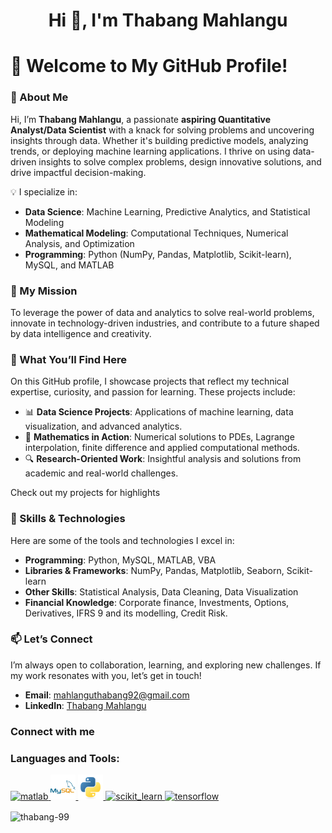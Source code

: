 <h1 align="center">Hi 👋, I'm Thabang Mahlangu</h1>



# 👋 Welcome to My GitHub Profile!  

### 🚀 About Me  
Hi, I’m **Thabang Mahlangu**, a passionate **aspiring Quantitative Analyst/Data Scientist** with a knack for solving problems and uncovering insights through data. Whether it's building predictive models, analyzing trends, or deploying machine learning applications. I thrive on using data-driven insights to solve complex problems, design innovative solutions, and drive impactful decision-making.  

💡 I specialize in:  
- **Data Science**: Machine Learning, Predictive Analytics, and Statistical Modeling  
- **Mathematical Modeling**: Computational Techniques, Numerical Analysis, and Optimization  
- **Programming**: Python (NumPy, Pandas, Matplotlib, Scikit-learn), MySQL, and MATLAB  

### 🎯 My Mission  
To leverage the power of data and analytics to solve real-world problems, innovate in technology-driven industries, and contribute to a future shaped by data intelligence and creativity.  

### 📂 What You’ll Find Here  
On this GitHub profile, I showcase projects that reflect my technical expertise, curiosity, and passion for learning. These projects include:  
- 📊 **Data Science Projects**: Applications of machine learning, data visualization, and advanced analytics.  
- 🧮 **Mathematics in Action**: Numerical solutions to PDEs, Lagrange interpolation, finite difference and applied computational methods.  
- 🔍 **Research-Oriented Work**: Insightful analysis and solutions from academic and real-world challenges.  

Check out my projects for highlights 

### 🌟 Skills & Technologies  
Here are some of the tools and technologies I excel in:  
- **Programming**: Python, MySQL, MATLAB, VBA 
- **Libraries & Frameworks**: NumPy, Pandas, Matplotlib, Seaborn, Scikit-learn  
- **Other Skills**: Statistical Analysis, Data Cleaning, Data Visualization
- **Financial Knowledge**: Corporate finance, Investments, Options, Derivatives, IFRS 9 and its modelling, Credit Risk. 

### 📫 Let’s Connect  
I’m always open to collaboration, learning, and exploring new challenges. If my work resonates with you, let’s get in touch!  
- **Email**: [mahlanguthabang92@gmail.com](mailto:mahlanguthabang92@gmail.com)  
- **LinkedIn**: [Thabang Mahlangu](www.linkedin.com/in/thabang-mahlangu-08475121a) 









<h3 align="left">Connect with me</h3>
<p align="left">
</p>

<h3 align="left">Languages and Tools:</h3>
<p align="left"> <a href="https://www.mathworks.com/" target="_blank" rel="noreferrer"> <img src="https://upload.wikimedia.org/wikipedia/commons/2/21/Matlab_Logo.png" alt="matlab" width="40" height="40"/> </a> <a href="https://www.mysql.com/" target="_blank" rel="noreferrer"> <img src="https://raw.githubusercontent.com/devicons/devicon/master/icons/mysql/mysql-original-wordmark.svg" alt="mysql" width="40" height="40"/> </a> <a href="https://www.python.org" target="_blank" rel="noreferrer"> <img src="https://raw.githubusercontent.com/devicons/devicon/master/icons/python/python-original.svg" alt="python" width="40" height="40"/> </a> <a href="https://scikit-learn.org/" target="_blank" rel="noreferrer"> <img src="https://upload.wikimedia.org/wikipedia/commons/0/05/Scikit_learn_logo_small.svg" alt="scikit_learn" width="40" height="40"/> </a> <a href="https://www.tensorflow.org" target="_blank" rel="noreferrer"> <img src="https://www.vectorlogo.zone/logos/tensorflow/tensorflow-icon.svg" alt="tensorflow" width="40" height="40"/> </a> </p>

<p><img align="center" src="https://github-readme-stats.vercel.app/api/top-langs?username=thabang-99&show_icons=true&locale=en&layout=compact" alt="thabang-99" /></p>
